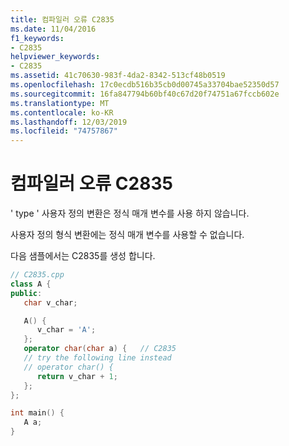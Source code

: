```yaml
---
title: 컴파일러 오류 C2835
ms.date: 11/04/2016
f1_keywords:
- C2835
helpviewer_keywords:
- C2835
ms.assetid: 41c70630-983f-4da2-8342-513cf48b0519
ms.openlocfilehash: 17c0ecdb516b35cb0d00745a33704bae52350d57
ms.sourcegitcommit: 16fa847794b60bf40c67d20f74751a67fccb602e
ms.translationtype: MT
ms.contentlocale: ko-KR
ms.lasthandoff: 12/03/2019
ms.locfileid: "74757867"
---
```

# <a name="compiler-error-c2835"></a>컴파일러 오류 C2835

' type ' 사용자 정의 변환은 정식 매개 변수를 사용 하지 않습니다.

사용자 정의 형식 변환에는 정식 매개 변수를 사용할 수 없습니다.

다음 샘플에서는 C2835를 생성 합니다.

```cpp
// C2835.cpp
class A {
public:
   char v_char;

   A() {
      v_char = 'A';
   };
   operator char(char a) {   // C2835
   // try the following line instead
   // operator char() {
      return v_char + 1;
   };
};

int main() {
   A a;
}
```
